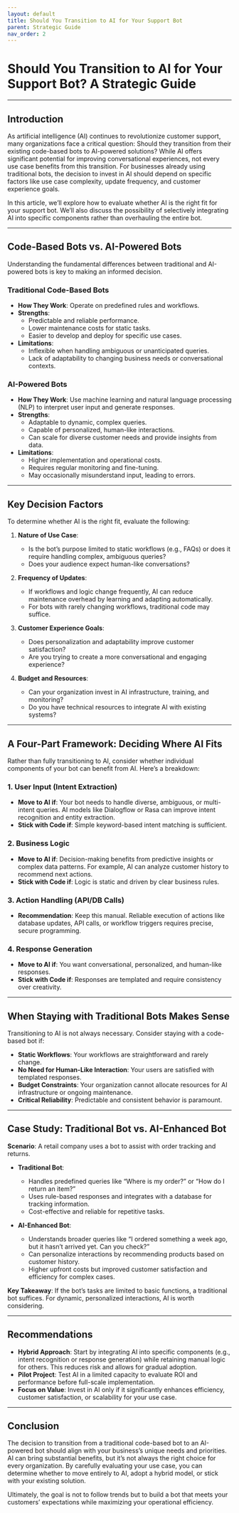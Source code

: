 ```yaml
---
layout: default
title: Should You Transition to AI for Your Support Bot
parent: Strategic Guide
nav_order: 2
---
```

# Should You Transition to AI for Your Support Bot? A Strategic Guide

---

## Introduction

As artificial intelligence (AI) continues to revolutionize customer support, many organizations face a critical question: Should they transition from their existing code-based bots to AI-powered solutions? While AI offers significant potential for improving conversational experiences, not every use case benefits from this transition. For businesses already using traditional bots, the decision to invest in AI should depend on specific factors like use case complexity, update frequency, and customer experience goals.

In this article, we’ll explore how to evaluate whether AI is the right fit for your support bot. We’ll also discuss the possibility of selectively integrating AI into specific components rather than overhauling the entire bot.

---

## Code-Based Bots vs. AI-Powered Bots

Understanding the fundamental differences between traditional and AI-powered bots is key to making an informed decision.

### Traditional Code-Based Bots
- **How They Work**: Operate on predefined rules and workflows.
- **Strengths**:
  - Predictable and reliable performance.
  - Lower maintenance costs for static tasks.
  - Easier to develop and deploy for specific use cases.
- **Limitations**:
  - Inflexible when handling ambiguous or unanticipated queries.
  - Lack of adaptability to changing business needs or conversational contexts.

### AI-Powered Bots
- **How They Work**: Use machine learning and natural language processing (NLP) to interpret user input and generate responses.
- **Strengths**:
  - Adaptable to dynamic, complex queries.
  - Capable of personalized, human-like interactions.
  - Can scale for diverse customer needs and provide insights from data.
- **Limitations**:
  - Higher implementation and operational costs.
  - Requires regular monitoring and fine-tuning.
  - May occasionally misunderstand input, leading to errors.

---

## Key Decision Factors

To determine whether AI is the right fit, evaluate the following:

1. **Nature of Use Case**:
   - Is the bot’s purpose limited to static workflows (e.g., FAQs) or does it require handling complex, ambiguous queries?
   - Does your audience expect human-like conversations?

2. **Frequency of Updates**:
   - If workflows and logic change frequently, AI can reduce maintenance overhead by learning and adapting automatically.
   - For bots with rarely changing workflows, traditional code may suffice.

3. **Customer Experience Goals**:
   - Does personalization and adaptability improve customer satisfaction?
   - Are you trying to create a more conversational and engaging experience?

4. **Budget and Resources**:
   - Can your organization invest in AI infrastructure, training, and monitoring?
   - Do you have technical resources to integrate AI with existing systems?

---

## A Four-Part Framework: Deciding Where AI Fits

Rather than fully transitioning to AI, consider whether individual components of your bot can benefit from AI. Here’s a breakdown:

### 1. User Input (Intent Extraction)
- **Move to AI if**: Your bot needs to handle diverse, ambiguous, or multi-intent queries. AI models like Dialogflow or Rasa can improve intent recognition and entity extraction.
- **Stick with Code if**: Simple keyword-based intent matching is sufficient.

### 2. Business Logic
- **Move to AI if**: Decision-making benefits from predictive insights or complex data patterns. For example, AI can analyze customer history to recommend next actions.
- **Stick with Code if**: Logic is static and driven by clear business rules.

### 3. Action Handling (API/DB Calls)
- **Recommendation**: Keep this manual. Reliable execution of actions like database updates, API calls, or workflow triggers requires precise, secure programming.

### 4. Response Generation
- **Move to AI if**: You want conversational, personalized, and human-like responses.
- **Stick with Code if**: Responses are templated and require consistency over creativity.

---

## When Staying with Traditional Bots Makes Sense

Transitioning to AI is not always necessary. Consider staying with a code-based bot if:

- **Static Workflows**: Your workflows are straightforward and rarely change.
- **No Need for Human-Like Interaction**: Your users are satisfied with templated responses.
- **Budget Constraints**: Your organization cannot allocate resources for AI infrastructure or ongoing maintenance.
- **Critical Reliability**: Predictable and consistent behavior is paramount.

---

## Case Study: Traditional Bot vs. AI-Enhanced Bot

**Scenario**: A retail company uses a bot to assist with order tracking and returns.

- **Traditional Bot**:
  - Handles predefined queries like “Where is my order?” or “How do I return an item?”
  - Uses rule-based responses and integrates with a database for tracking information.
  - Cost-effective and reliable for repetitive tasks.

- **AI-Enhanced Bot**:
  - Understands broader queries like “I ordered something a week ago, but it hasn’t arrived yet. Can you check?”
  - Can personalize interactions by recommending products based on customer history.
  - Higher upfront costs but improved customer satisfaction and efficiency for complex cases.

**Key Takeaway**: If the bot’s tasks are limited to basic functions, a traditional bot suffices. For dynamic, personalized interactions, AI is worth considering.

---

## Recommendations

- **Hybrid Approach**: Start by integrating AI into specific components (e.g., intent recognition or response generation) while retaining manual logic for others. This reduces risk and allows for gradual adoption.
- **Pilot Project**: Test AI in a limited capacity to evaluate ROI and performance before full-scale implementation.
- **Focus on Value**: Invest in AI only if it significantly enhances efficiency, customer satisfaction, or scalability for your use case.

---

## Conclusion

The decision to transition from a traditional code-based bot to an AI-powered bot should align with your business’s unique needs and priorities. AI can bring substantial benefits, but it’s not always the right choice for every organization. By carefully evaluating your use case, you can determine whether to move entirely to AI, adopt a hybrid model, or stick with your existing solution.

Ultimately, the goal is not to follow trends but to build a bot that meets your customers’ expectations while maximizing your operational efficiency.

